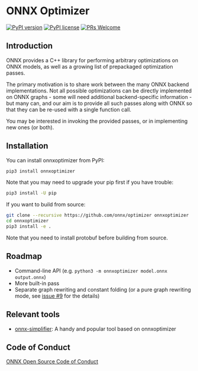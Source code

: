 <!--- SPDX-License-Identifier: Apache-2.0 -->

# ONNX Optimizer

[![PyPI version](https://img.shields.io/pypi/v/onnxoptimizer.svg)](https://pypi.python.org/pypi/onnxoptimizer/)
[![PyPI license](https://img.shields.io/pypi/l/onnxoptimizer.svg)](https://pypi.python.org/pypi/onnxoptimizer/)
[![PRs Welcome](https://img.shields.io/badge/PRs-welcome-brightgreen.svg)](https://github.com/onnx/optimizer/pulls)

## Introduction

ONNX provides a C++ library for performing arbitrary optimizations on ONNX models, as well as a growing list of prepackaged optimization passes.

The primary motivation is to share work between the many ONNX backend implementations. Not all possible optimizations can be directly implemented on ONNX graphs - some will need additional backend-specific information - but many can, and our aim is to provide all such passes along with ONNX so that they can be re-used with a single function call.

You may be interested in invoking the provided passes, or in implementing new ones (or both).

## Installation

You can install onnxoptimizer from PyPI:

```bash
pip3 install onnxoptimizer
```

Note that you may need to upgrade your pip first if you have trouble:

```bash
pip3 install -U pip
```

If you want to build from source:

```bash
git clone --recursive https://github.com/onnx/optimizer onnxoptimizer
cd onnxoptimizer
pip3 install -e .
```

Note that you need to install protobuf before building from source.

## Roadmap

* Command-line API (e.g. `python3 -m onnxoptimizer model.onnx output.onnx`)
* More built-in pass
* Separate graph rewriting and constant folding (or a pure graph rewriting mode, see [issue #9](https://github.com/onnx/optimizer/issues/9) for the details)

## Relevant tools

* [onnx-simplifier](https://github.com/daquexian/onnx-simplifier): A handy and popular tool based on onnxoptimizer

## Code of Conduct

[ONNX Open Source Code of Conduct](https://onnx.ai/codeofconduct.html)
